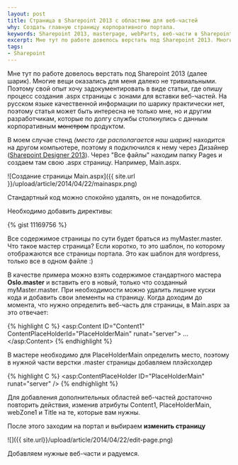 ```yaml
---
layout: post
title: Страница в Sharepoint 2013 c областями для веб-частей
why: Создать главную страницу корпоративного портала.
keywords: Sharepoint 2013, masterpage, webParts, веб-части в Sharepoint 2013
excerpt: Мне тут по работе довелось верстать под Sharepoint 2013. Многие вещи оказались для меня далеко не тривиальными. Поэтому свой опыт хочу задокументировать в виде статьи, где опишу процесс создания aspx страницы с зонами для вставки веб-частей. 
tags:
- Sharepoint
---
```


Мне тут по работе довелось верстать под Sharepoint 2013 (далее шарик). Многие вещи оказались для меня далеко не тривиальными. Поэтому свой опыт хочу задокументировать в виде статьи, где опишу процесс создания <span class="file">.aspx</span>
страницы с зонами для вставки веб-частей. На русском языке качественной информации по шарику практически нет, поэтому статья может быть интересна не только мне, но и другим разработчикам, которые по долгу службы столкнулись с данным корпоративным <s>монстром</s> продуктом.

В моем случае стенд *(место где располагается наш шарик)* находится на другом компьютере, поэтому я подключился к нему через Дизайнер ([Sharepoint Designer 2013](http://www.microsoft.com/ru-ru/download/details.aspx)). Через "Все файлы" находим папку Pages и создаем там свою <span class="file">.aspx</span> страницу. Например, Main.aspx.

![Создание страницы Main.aspx]({{ site.url }}/upload/article/2014/04/22/mainaspx.png)

Стандартный код можно спокойно удалять, он не понадобится.

Необходимо добавить директивы:

{% gist 11169756 %}

Все содержимое страницы по сути будет браться из myMaster.master. Что такое мастер страница? Если коротко, то это шаблон, по которому отображаются все страницы портала. Это как шаблон для wordpress, только все в одном файле :)

В качестве примера можно взять содержимое стандартного мастера **Oslo.master** и вставить его в новый, только что созданный myMaster.master. При необходимости можно удалить лишние куски кода и добавить свои элементы на страницу.
Когда доходим до момента, что нужно определить веб-часть для страницы, в Main.aspx за это отвечает:

{% highlight C %}
<asp:Content ID="Content1" ContentPlaceHolderId="PlaceHolderMain" runat="server">
 	...
</asp:Content>
{% endhighlight %}

В мастере необходимо для PlaceHolderMain определить место, поэтому в нужной части верстки <span class="file">.master</span> страницы добавляем плэйсхолдер

{% highlight C %}
<asp:ContentPlaceHolder ID="PlaceHolderMain" runat="server" />
{% endhighlight %}

Для добавления дополнительных областей веб-частей достаточно повторить действия, изменив атрибуты Content1, PlaceHolderMain, webZone1 и Title на те, которые вам нужны.

После этого заходим на портал и выбираем **изменить страницу**

![]({{ site.url}}/upload/article/2014/04/22/edit-page.png)

Добавляем нужные веб-части и радуемся.

